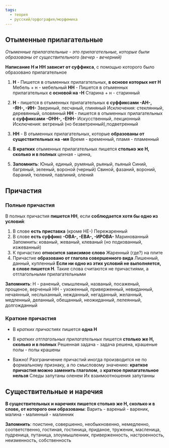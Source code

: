 ```yaml
---
tags:
  - теория
  - русский/орфография/морфемика
---
```


## Отыменные прилагательные
*Отыменные прилагательные - это прилагательные, которые были образованы от существительного (вечер - вечерний)*

**Написание Н и НН зависит от суффикса**, с помощью которого было образовано прилагательное

1. **Н** - Пишется в отыменных прилагательных, **в основе которых нет Н**
Мебель + н - мебельный
	**НН** - Пишется в отыменных прилагательных **с основой на -Н**
Старина + н - старинный

2. **Н** - пишется в отыменных прилагательных **с суффиксами -АН-, -ЯН-, -ИН-**
Звериный, песчаный, глиняный
Исключения: стеклянный, деревянный, оловянный
	**НН** - пишется в отыменных прилагательных **с суффиксами -ОНН-, -ЕНН-**
Искусственный, лекционный
Исключения: ветреный (но безветренный),подветренный

3. **НН** - В отыменных прилагательных, которые **образованы от существительных на -мя**
Время - временный, пламя - пламенный

4. **В кратких** отыменных прилагательных пишется **столько же Н, сколько и в полных**
ценная - ценна, 

5. **Запомнить**:
Юный, единый, румяный, рьяный, пьяный
Синий, багряный, зеленый, вороной (черный)
Свиной, фазаний, вороний, бараний, тюлений, павлиний, олений

## Причастия
### Полные причастия
В полных причастия **пишется НН**, если **соблюдается хотя бы одно из условий**:
1. В слове **есть приставка** (кроме НЕ-)
	Пережаренный
2. В слове **есть суффикс -ОВА-, -ЕВА-, -ИРОВА-**
	Маринованный
	Запомнить: кованый, жеваный, клеваный (но подкованный, изжеванный)
3. К причастию **относится зависимое слово**
	Жаренный (где?) на плите
4. Причастие **образовано от глагола совершенного вида**
	Лишенный, данный, купленный
**Если ни одно из этих условий не выполняется, в слове пишется Н**. Такие слова считаются не причастиями, а отглагольными прилагательными

**Запомнить**:
Н - раненый, смышленый, названый, посаженый, прощеное, верченый
НН - ухоженный, приверженный, невиданный, нечаянный, неслыханный, нежданный, негаданный, желанный, медленный, деланный, обещанный, неожиданный, лелеянный, долгожданный

### Краткие причастия
- В *кратких причастиях* пишется **одна Н**
- В *кратких отглагольных прилагательных* пишется **столько же Н, сколько и в полных**
Решенная задача - задача решена, крашеные полы - полы крашены

- Важно! Разграничение причастий иногда производится не по формальному признаку, а по смысловому значению: **краткое причастия можно заменить глаголом**, а **краткое прилагательное нельзя**
Следы запутаны оленем
Их взаимоотношения запутанны

## Существительные и наречия

**В существительных и наречиях пишется столько же Н, сколько и в слове, от которого они образованы**:
Варить - вареный - вареник, малина - малинный - малинник

**Запомнить**: поистине, совершенно, необыкновенно, немедленно, соответственно, гостиная, гостиница, приданое, труженик, масленица, пудреница, путаница, злоумышленник, приверженность, настроенность, неизменность, собственность